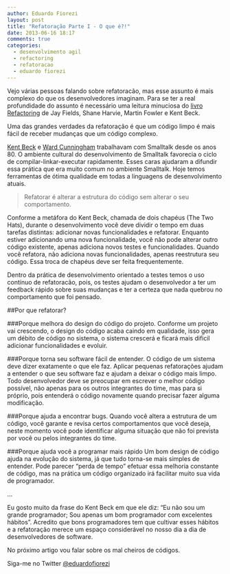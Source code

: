 ```yaml
---
author: Eduardo Fiorezi
layout: post
title: "Refatoração Parte I - O que é?!"
date: 2013-06-16 18:17
comments: true
categories:
  - desenvolvimento agil
  - refactoring
  - refatoracao
  - eduardo fiorezi
---
```


Vejo várias pessoas falando sobre refatoracão, mas esse assunto é mais complexo do que os desenvolvedores imaginam. Para se ter a real profundidade do assunto é necessário uma leitura minuciosa do [livro Refactoring](http://www.amazon.com/Refactoring-Ruby-Edition-Jay-Fields/dp/0321603508) de Jay Fields, Shane Harvie, Martin Fowler e Kent Beck.

Uma das grandes verdades da refatoração é que um código limpo é mais fácil de receber mudanças que um código complexo.


<!--more-->

[Kent Beck](http://en.wikipedia.org/wiki/Kent_Beck) e [Ward Cunningham](http://en.wikipedia.org/wiki/Ward_Cunningham) trabalhavam com Smalltalk desde os anos 80. O ambiente  cultural do desenvolvimento de Smalltalk favorecia o ciclo de compilar-linkar-executar rapidamente. Esses caras ajudaram a difundir essa prática que era muito comum no ambiente Smalltalk. Hoje temos ferramentas de ótima qualidade em todas a linguagens de desenvolvimento atuais.

> Refatorar é alterar a estrutura do código sem alterar o seu comportamento.

Conforme a metáfora do Kent Beck, chamada de dois chapéus (The Two Hats), durante o desenvolvimento você deve dividir o tempo em duas tarefas distintas: adicionar novas funcionalidades e refatorar. Enquanto estiver adicionando uma nova funcionalidade, você não pode alterar outro código existente, apenas adiciona novos testes e funcionalidades. Quando você refatora, não adiciona novas funcionalidades, apenas reestrutura seu código. Essa troca de chapéus deve ser feita frequentemente.

Dentro da prática de desenvolvimento orientado a testes temos o uso contínuo de refatoracão, pois, os testes ajudam o desenvolvedor a ter um feedback rápido sobre suas mudanças e ter a certeza que nada quebrou no comportamento que foi pensado.

##Por que refatorar?

###Porque melhora do design do código do projeto.
Conforme um projeto vai crescendo, o design do código acaba caindo em qualidade, isso gera um débito de código no sistema, o sistema crescerá e ficará mais dificil adicionar funcionalidades e evoluir.

###Porque torna seu software fácil de entender.
O código de um sistema deve dizer exatamente o que ele faz. Aplicar pequenas refatorações ajudam a entender o que seu software faz e ajudam a deixar o código mais limpo. Todo desenvolvedor deve se preocupar em escrever o melhor código possível, não apenas para os outros integrantes do time, mas para si próprio, pois entenderá o código novamente quando precisar fazer alguma modificação.

###Porque ajuda a encontrar bugs.
Quando você altera a estrutura de um código, você garante e revisa certos comportamentos que você deseja, neste momento você pode identificar alguma situação que não foi prevista por você ou pelos integrantes do time.

###Porque ajuda você a programar mais rápido
Um bom design de código ajuda na evolução do sistema, já que tudo torna-se mais simples de entender. Pode parecer “perda de tempo” efetuar essa melhoria constante de código, mas na prática um código organizado irá facilitar muito sua vida de programador.

...

Eu gosto muito da frase do Kent Beck em que ele diz: “Eu não sou um grande programador; Sou apenas um bom programador com excelentes hábitos”. Acredito que bons programadores tem que cultivar esses hábitos e a refatoração merece um espaço considerável no nosso dia a dia de desenvolvedores de software.

No próximo artigo vou falar sobre os mal cheiros de códigos.

Siga-me no Twitter [@eduardofiorezi](http://twitter.com/eduardofiorezi)

